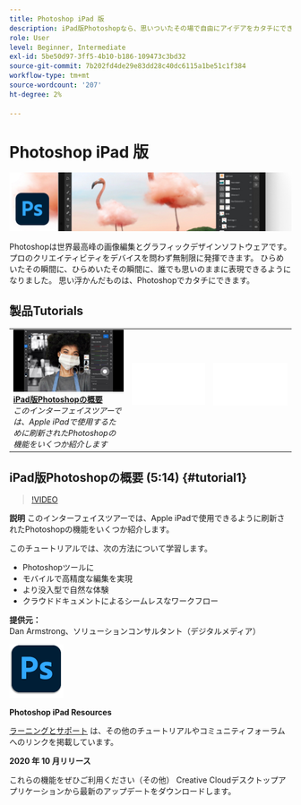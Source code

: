 ```yaml
---
title: Photoshop iPad 版
description: iPad版Photoshopなら、思いついたその場で自由にアイデアをカタチにできます
role: User
level: Beginner, Intermediate
exl-id: 5be50d97-3ff5-4b10-b186-109473c3bd32
source-git-commit: 7b202fd4de29e83dd28c40dc6115a1be51c1f384
workflow-type: tm+mt
source-wordcount: '207'
ht-degree: 2%

---
```


# Photoshop iPad 版

![チュートリアルヒーロー画像](../assets/PSoniPad.jpg)

Photoshopは世界最高峰の画像編集とグラフィックデザインソフトウェアです。プロのクリエイティビティをデバイスを問わず無制限に発揮できます。 ひらめいたその瞬間に、ひらめいたその瞬間に、誰でも思いのままに表現できるようになりました。 思い浮かんだものは、Photoshopでカタチにできます。

## 製品Tutorials

<table style="table-layout:fixed">
<tr>
 <td>
   <a href="photoshopipad.md#tutorial1">
      <img alt="iPad版Photoshopの概要" src="../assets/PSiPad_thumbnail.jpg" />
   </a>
    <div>
   <a href="photoshopipad.md#tutorial1"><strong>iPad版Photoshopの概要</strong></a>
    </div>
    <em>このインターフェイスツアーでは、Apple iPadで使用するために刷新されたPhotoshopの機能をいくつか紹介します</em>
    <br>
  </td>
  <td>
    <img alt="スペーサー" src="../assets/Whitespacer.png" />
    <div>
    <br>
  </td>
  <td>
    <img alt="スペーサー" src="../assets/Whitespacer.png" />
    <div>
    <br>
  </td>
</tr>
</table>

## iPad版Photoshopの概要 (5:14) {#tutorial1}

>[!VIDEO](https://video.tv.adobe.com/v/326899?hidetitle=true)

**説明**
このインターフェイスツアーでは、Apple iPadで使用できるように刷新されたPhotoshopの機能をいくつか紹介します。

このチュートリアルでは、次の方法について学習します。
* Photoshopツールに
* モバイルで高精度な編集を実現
* より没入型で自然な体験
* クラウドドキュメントによるシームレスなワークフロー

**提供元：**
Dan Armstrong、ソリューションコンサルタント（デジタルメディア）

![PhotoshopiPadロゴ](../assets/ps_appicon_96.png)

**Photoshop iPad Resources**

[ラーニングとサポート](https://helpx.adobe.com/support/photoshop.html) は、その他のチュートリアルやコミュニティフォーラムへのリンクを掲載しています。

**2020 年 10 月リリース**

これらの機能をぜひご利用ください（その他） Creative Cloudデスクトップアプリケーションから最新のアップデートをダウンロードします。
